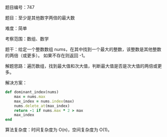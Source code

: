 题目编号：747

题目：至少是其他数字两倍的最大数

难度：简单

考察范围：数组、数学

题干：给定一个整数数组 nums，在其中找到一个最大的整数，该整数是其他整数的两倍（或更多）。
如果不存在则返回 -1。

解题思路：遍历数组，找到最大值和次大值，判断最大值是否是次大值的两倍或更多。

解决方案：

```ruby
def dominant_index(nums)
    max = nums.max
    max_index = nums.index(max)
    nums.delete_at(max_index)
    return -1 if nums.max * 2 > max
    max_index
end
```

算法复杂度：时间复杂度为 O(n)，空间复杂度为 O(1)。